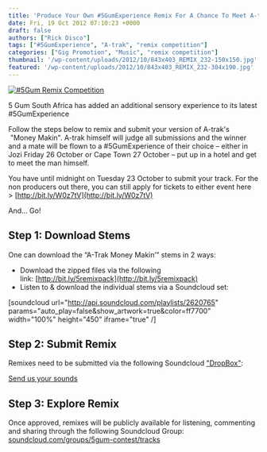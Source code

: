 ```yaml
---
title: 'Produce Your Own #5GumExperience Remix For A Chance To Meet A-trak'
date: Fri, 19 Oct 2012 07:10:23 +0000
draft: false
authors: ["Rick Disco"]
tags: ["#5GumExperience", "A-trak", "remix competition"]
categories: ["Gig Promotion", "Music", "remix competition"]
thumbnail: '/wp-content/uploads/2012/10/843x403_REMIX_232-150x150.jpg'
featured: '/wp-content/uploads/2012/10/843x403_REMIX_232-304x190.jpg'
---
```


[![](/wp-content/uploads/2012/10/843x403_REMIX_232.jpg "#5Gum Remix Competition")](/wp-content/uploads/2012/10/843x403_REMIX_232.jpg)

5 Gum South Africa has added an additional sensory experience to its latest #5GumExperience

Follow the steps below to remix and submit your version of A-trak's  "Money Makin". A-trak himself will judge all submissions and the winner and a mate will be flown to a #5GumExperience of their choice – either in Jozi Friday 26 October or Cape Town 27 October – put up in a hotel and get to meet the man himself.

You have until midnight on Tuesday 23 October to submit your track. For the non producers out there, you can still apply for tickets to either event here > [http://bit.ly/W0z7tV](http://bit.ly/W0z7tV)

And… Go!

Step 1: Download Stems
----------------------

One can download the “A-Trak Money Makin’” stems in 2 ways:

*   Download the zipped files via the following link: [http://bit.ly/5remixpack](http://bit.ly/5remixpack)
*   Listen to & download the individual stems via a Soundcloud set:

\[soundcloud url="http://api.soundcloud.com/playlists/2620765" params="auto\_play=false&show\_artwork=true&color=ff7700" width="100%" height="450" iframe="true" /\]

Step 2: Submit Remix
--------------------

Remixes need to be submitted via the following Soundcloud ["DropBox"](http://bit.ly/5dropbox):

[Send us your sounds](http://soundcloud.com/groups/5gum-contest/dropbox)

Step 3: Explore Remix
---------------------

Once approved, remixes will be publicly available for listening, commenting and sharing through the following Soundcloud Group: [soundcloud.com/groups/5gum-contest/tracks](http://soundcloud.com/groups/5gum-contest/tracks)

